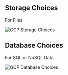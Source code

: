 ## Storage Choices

For Files

![GCP Storage Choices](https://github.com/lynnlangit/gcp-essentials/blob/master/7_sample_data/images/storage-choices.png)

## Database Choices

For SQL or NoSQL Data

![GCP Database Choices](https://github.com/lynnlangit/gcp-essentials/blob/master/7_sample_data/images/database-choices.png)